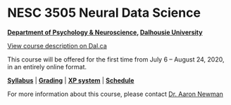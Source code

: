 # NESC 3505 Neural Data Science

**[Department of Psychology & Neuroscience](https://dal.ca/psychandneuro), [Dalhousie University](https://dal.ca)**

<a href="http://academiccalendar.dal.ca/Catalog/ViewCatalog.aspx?pageid=viewcatalog&entitytype=CID&entitycode=NESC+3505">View course description on Dal.ca</a>

This course will be offered for the first time from July 6 – August 24, 2020, in an entirely online format.

[**Syllabus**](syllabus.md) \| [**Grading**](https://dalpsychneuro.github.io/NESC_3505/syllabus#grading) \| [**XP system**](https://dalpsychneuro.github.io/NESC_3505/syllabus#Assessment%20and%20Evaluation) \| [**Schedule**](schedule.md)

For more information about this course, please contact [Dr. Aaron Newman](mailto:Aaron.Newman@dal.ca?subject=NESC%203505)
